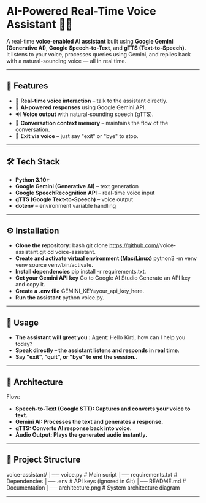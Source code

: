 # AI-Powered Real-Time Voice Assistant 🎤🤖

A real-time **voice-enabled AI assistant** built using **Google Gemini (Generative AI)**, **Google Speech-to-Text**, and **gTTS (Text-to-Speech)**.  
It listens to your voice, processes queries using Gemini, and replies back with a natural-sounding voice — all in real time.  

---

## 🚀 Features

- 🎤 **Real-time voice interaction** – talk to the assistant directly.  
- 🧠 **AI-powered responses** using Google Gemini API.  
- 🔊 **Voice output** with natural-sounding speech (gTTS).  
- 📝 **Conversation context memory** – maintains the flow of the conversation.  
- 🛑 **Exit via voice** – just say "exit" or "bye" to stop.  

---

## 🛠️ Tech Stack

- **Python 3.10+**
- **Google Gemini (Generative AI)** – text generation
- **Google SpeechRecognition API** – real-time voice input  
- **gTTS (Google Text-to-Speech)** – voice output  
- **dotenv** – environment variable handling  

---

## ⚙️ Installation

- **Clone the repository:**
   bash
   git clone https://github.com/<your-username>/voice-assistant.git
   cd voice-assistant.
- **Create and activate virtual environment (Mac/Linux)**
   python3 -m venv venv
   source venv/bin/activate.
- **Install dependencies**
   pip install -r requirements.txt.
- **Get your Gemini API key**
   Go to Google AI Studio
   Generate an API key and copy it.
- **Create a .env file**
   GEMINI_KEY=your_api_key_here.
- **Run the assistant**
   python voice.py.

---
   

## 🎤 Usage

- **The assistant will greet you :**
   Agent: Hello Kirti, how can I help you today?
- **Speak directly – the assistant listens and responds in real time**.
- **Say "exit", "quit", or "bye" to end the session.**.

---

## 📐 Architecture

Flow:

- **Speech-to-Text (Google STT): Captures and converts your voice to text.**
- **Gemini AI: Processes the text and generates a response.**
- **gTTS: Converts AI response back into voice.**
- **Audio Output: Plays the generated audio instantly.**

---


## 📂 Project Structure

voice-assistant/
│── voice.py               # Main script
│── requirements.txt       # Dependencies
│── .env                   # API keys (ignored in Git)
│── README.md               # Documentation
│── architecture.png        # System architecture diagram


---

